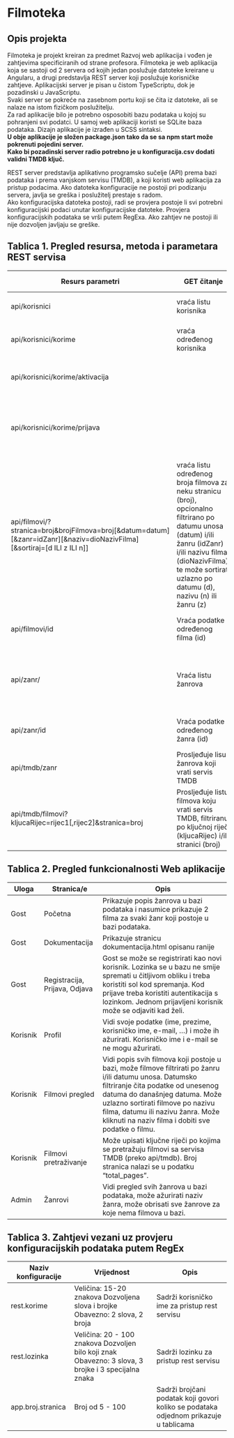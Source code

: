 # Filmoteka

## Opis projekta
Filmoteka je projekt kreiran za predmet Razvoj web aplikacija i vođen je zahtjevima specificiranih od strane profesora.
Filmoteka je web aplikacija koja se sastoji od 2 servera od kojih jedan poslužuje datoteke kreirane u Angularu, a drugi predstavlja REST server koji poslužuje korisničke zahtjeve. Aplikacijski server je pisan u čistom TypeScriptu, dok je pozadinski u JavaScriptu.  
Svaki server se pokreće na zasebnom portu koji se čita iz datoteke, ali se nalaze na istom fizičkom poslužitelju.  
Za rad aplikacije bilo je potrebno osposobiti bazu podataka u kojoj su pohranjeni svi podatci.
U samoj web aplikaciji koristi se SQLite baza podataka.
Dizajn aplikacije je izrađen u SCSS sintaksi.  
**U obje aplikacije je složen package.json tako da se sa npm start može pokrenuti pojedini server.**  
**Kako bi pozadinski server radio potrebno je u konfiguracija.csv dodati validni TMDB ključ.**  



REST server predstavlja aplikativno programsko sučelje (API) prema bazi podataka i prema vanjskom servisu (TMDB), a koji koristi web aplikacija za pristup podacima.
Ako datoteka konfiguracije ne postoji pri podizanju servera, javlja se greška i poslužitelj prestaje s radom.   
Ako konfiguracijska datoteka postoji, radi se provjera postoje li svi potrebni konfiguracijski podaci unutar konfiguracijske datoteke.
Provjera konfiguracijskih podataka se vrši putem RegExa. Ako zahtjev ne postoji ili nije dozvoljen javljaju se greške.  


## Tablica 1. Pregled resursa, metoda i parametara REST servisa
| Resurs parametri | GET čitanje | POST kreiranje | PUT ažuriranje | DELETE brisanje
| --- | --- | --- | --- | --- |
| api/korisnici | vraća listu korisnika | kreira novog korisnika | | | Odrađeno sve |
| api/korisnici/korime | vraća određenog korisnika | “metoda nije dopuštena” (405)" | Ažurira određenog korisnika | 
| api/korisnici/korime/aktivacija | | “metoda nije dopuštena “ (405) | Aktivira novog korisnika | 
| api/korisnici/korime/prijava | | Provjerava podatke prijave i vraća je li korisnik uspješno prijavljen | | 
| api/filmovi/?stranica=broj&brojFilmova=broj[&datum=datum][&zanr=idZanr][&naziv=dioNazivFilma][&sortiraj=[d ILI z ILI n]] | vraća listu određenog broja filmova za neku stranicu (broj), opcionalno filtrirano po datumu unosa (datum) i/ili žanru (idZanr) i/ili nazivu filma (dioNazivFilma), te može sortirati uzlazno po datumu (d), nazivu (n) ili žanru (z) | Uz dobivene podatke čita sve podatke o filmu s vanjskog servisa i dodaje novi film | |
| api/filmovi/id | Vraća podatke određenog filma (id) | “metoda nije dopuštena” (405) | Ažurira podatke određenog filma | Briše određeni film 
| api/zanr/ | Vraća listu žanrova | Dodaje novi žanr | | Briše sve žanrove za koje ne postoji film.
| api/zanr/id | Vraća podatke određenog žanra (id) | “metoda nije dopuštena” (405) | Ažurira postojeći žanr | Briše određeni žanr|
| api/tmdb/zanr | Prosljeđuje lisu žanrova koji vrati servis TMDB | | | 
| api/tmdb/filmovi?kljucaRijec=rijec1[,rijec2]&stranica=broj | Prosljeđuje listu filmova koju vrati servis TMDB, filtriranu po ključnoj riječi (kljucaRijec) i/ili stranici (broj) | | | 

## Tablica 2. Pregled funkcionalnosti Web aplikacije
| Uloga    | Stranica/e                     | Opis                                                                                         |
| -------- | ------------------------------ | -------------------------------------------------------------------------------------------- |
| Gost     | Početna                        | Prikazuje popis žanrova u bazi podataka i nasumice prikazuje 2 filma za svaki žanr koji postoje u bazi podataka.              |
| Gost     | Dokumentacija                  | Prikazuje stranicu dokumentacija.html opisanu ranije                                         |               
| Gost     | Registracija, Prijava, Odjava  | Gost se može se registrirati kao novi korisnik. Lozinka se u bazu ne smije spremati u čitljivom obliku i treba koristiti sol kod spremanja. Kod prijave treba koristiti autentikacija s lozinkom. Jednom prijavljeni korisnik može se odjaviti kad želi.              |               
| Korisnik | Profil                         | Vidi svoje podatke (ime, prezime, korisničko ime, e-mail, …) i može ih ažurirati. Korisničko ime i e-mail se ne mogu ažurirati.  |  
| Korisnik | Filmovi pregled                | Vidi popis svih filmova koji postoje u bazi, može filmove filtrirati po žanru i/ili datumu unosa. Datumsko filtriranje čita podatke od unesenog datuma do današnjeg datuma. Može uzlazno sortirati filmove po nazivu filma, datumu ili nazivu žanra. Može kliknuti na naziv filma i dobiti sve podatke o filmu.          |                    |
| Korisnik | Filmovi pretraživanje          | Može upisati ključne riječi po kojima se pretražuju filmovi sa servisa TMDB (preko api/tmdb). Broj stranica nalazi se u podatku “total_pages”.             |
|    Admin      |     Žanrovi                           |    Vidi pregled svih žanrova u bazi podataka, može ažurirati naziv žanra, može obrisati sve žanrove za koje nema filmova u bazi.       |   

## Tablica 3. Zahtjevi vezani uz provjeru konfiguracijskih podataka putem RegEx
| Naziv konfiguracije    | Vrijednost                     | Opis                                                                                         |
| -------- | ------------------------------ | -------------------------------------------------------------------------------------------- |
| rest.korime     | Veličina: 15-20 znakova Dozvoljena slova i brojke Obavezno: 2 slova, 2 broja                        | Sadrži korisničko ime za pristup rest servisu |
| rest.lozinka     | Veličina: 20 - 100 znakova Dozvoljen bilo koji znak Obavezno: 3 slova, 3 brojke i 3 specijalna znaka                  | Sadrži lozinku za pristup rest servisu   |               
| app.broj.stranica      | Broj od 5 - 100  |Sadrži brojčani podatak koji govori koliko se podataka odjednom prikazuje u tablicama      |           
